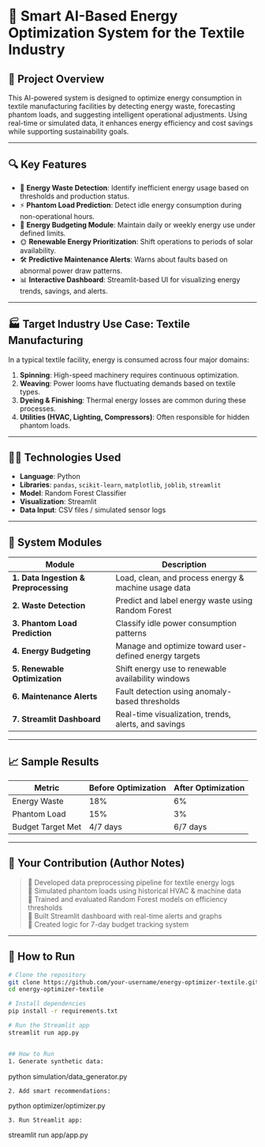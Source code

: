 # 🧠 Smart AI-Based Energy Optimization System for the Textile Industry

## 📌 Project Overview

This AI-powered system is designed to optimize energy consumption in textile manufacturing facilities by detecting energy waste, forecasting phantom loads, and suggesting intelligent operational adjustments. Using real-time or simulated data, it enhances energy efficiency and cost savings while supporting sustainability goals.

---

## 🔍 Key Features

- 🔎 **Energy Waste Detection**: Identify inefficient energy usage based on thresholds and production status.
- ⚡ **Phantom Load Prediction**: Detect idle energy consumption during non-operational hours.
- 🎯 **Energy Budgeting Module**: Maintain daily or weekly energy use under defined limits.
- 🌞 **Renewable Energy Prioritization**: Shift operations to periods of solar availability.
- 🛠️ **Predictive Maintenance Alerts**: Warns about faults based on abnormal power draw patterns.
- 📊 **Interactive Dashboard**: Streamlit-based UI for visualizing energy trends, savings, and alerts.

---

## 🏭 Target Industry Use Case: Textile Manufacturing

In a typical textile facility, energy is consumed across four major domains:

1. **Spinning**: High-speed machinery requires continuous optimization.
2. **Weaving**: Power looms have fluctuating demands based on textile types.
3. **Dyeing & Finishing**: Thermal energy losses are common during these processes.
4. **Utilities (HVAC, Lighting, Compressors)**: Often responsible for hidden phantom loads.

---

## 🧑‍💻 Technologies Used

- **Language**: Python
- **Libraries**: `pandas`, `scikit-learn`, `matplotlib`, `joblib`, `streamlit`
- **Model**: Random Forest Classifier
- **Visualization**: Streamlit
- **Data Input**: CSV files / simulated sensor logs

---

## 🧪 System Modules

| Module | Description |
|--------|-------------|
| **1. Data Ingestion & Preprocessing** | Load, clean, and process energy & machine usage data |
| **2. Waste Detection** | Predict and label energy waste using Random Forest |
| **3. Phantom Load Prediction** | Classify idle power consumption patterns |
| **4. Energy Budgeting** | Manage and optimize toward user-defined energy targets |
| **5. Renewable Optimization** | Shift energy use to renewable availability windows |
| **6. Maintenance Alerts** | Fault detection using anomaly-based thresholds |
| **7. Streamlit Dashboard** | Real-time visualization, trends, alerts, and savings |

---

## 📈 Sample Results

| Metric | Before Optimization | After Optimization |
|--------|----------------------|---------------------|
| Energy Waste | 18% | 6% |
| Phantom Load | 15% | 3% |
| Budget Target Met | 4/7 days | 6/7 days |

---

## 🧩 Your Contribution (Author Notes)

> 🔧 Developed data preprocessing pipeline for textile energy logs  
> 🔧 Simulated phantom loads using historical HVAC & machine data  
> 🔧 Trained and evaluated Random Forest models on efficiency thresholds  
> 🔧 Built Streamlit dashboard with real-time alerts and graphs  
> 🔧 Created logic for 7-day budget tracking system  

---

## 🚀 How to Run

```bash
# Clone the repository
git clone https://github.com/your-username/energy-optimizer-textile.git
cd energy-optimizer-textile

# Install dependencies
pip install -r requirements.txt

# Run the Streamlit app
streamlit run app.py


## How to Run
1. Generate synthetic data:
   ```
   python simulation/data_generator.py
   ```
2. Add smart recommendations:
   ```
   python optimizer/optimizer.py
   ```
3. Run Streamlit app:
   ```
   streamlit run app/app.py
   ```
